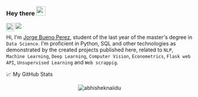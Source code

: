 ### Hey there <img src="https://media.giphy.com/media/hvRJCLFzcasrR4ia7z/giphy.gif" width="25px">

<a href="https://www.linkedin.com/in/jorge-bueno-perez-156520150/">
  <img align="left" alt="Abhishek's LinkedIN" width="22px" src="https://raw.githubusercontent.com/peterthehan/peterthehan/master/assets/linkedin.svg" />
</a>

![](https://visitor-badge.glitch.me/badge?page_id=lajobu)

Hi, I'm [Jorge Bueno Perez](https://www.jorgebuenoperez.com/), student of the last year of the master's degree in `Data Science`. I'm proficient in Python, SQL and other technologies as demonstrated by the created projects published here, related to `NLP`, `Machine Learning`, `Deep Learning`, `Computer Vision`, `Econometrics`, `Flask web API`, `Unsupervised Learning` and `Web scrappig`.

📈 My GitHub Stats

<p align="center"> <img src="https://github-readme-stats.vercel.app/api?username=lajobu&show_icons=true&theme=gotham" alt="abhisheknaiidu" />
